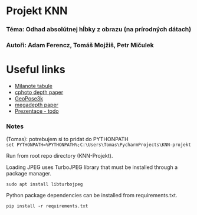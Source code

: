 # Projekt KNN
### Téma: Odhad absolútnej hĺbky z obrazu (na prírodných dátach)

### Autoři: Adam Ferencz, Tomáš Mojžiš, Petr Mičulek

# Useful links
* [Milanote tabule](https://app.milanote.com/1Le9SR1KDLsYe6/projekt-knn?p=euz2wFNepjw)
* [cphoto depth paper](http://cphoto.fit.vutbr.cz/depth/)
* [GeoPose3k](http://cphoto.fit.vutbr.cz/geoPose3K/)
* [megadepth paper](https://www.cs.cornell.edu/projects/megadepth/)
* [Prezentace - todo](https://docs.google.com/presentation/d/1C5XXdkulrH3vkZNQjHS36V1eLjqJijKvGhx6OYgxHAo/edit?usp=sharing)

### Notes
(Tomas): potrebujem si to pridat do PYTHONPATH  
`set PYTHONPATH=%PYTHONPATH%;C:\Users\Tomas\PycharmProjects\KNN-projekt`

Run from root repo directory (KNN-Projekt).

Loading JPEG uses TurboJPEG library that must be installed through a package manager.

`sudo apt install libturbojpeg`

Python package dependencies can be installed from requirements.txt.

`pip install -r requirements.txt`
